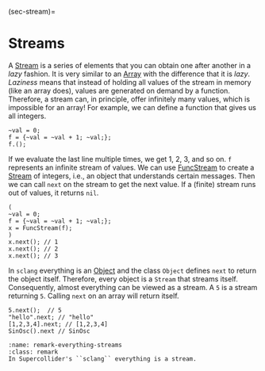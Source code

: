(sec-stream)=
# Streams

A [Stream](https://doc.sccode.org/Classes/Stream.html) is a series of elements that you can obtain one after another in a *lazy* fashion.
It is very similar to an [Array](https://doc.sccode.org/Classes/Array.html) with the difference that it is *lazy*.
*Laziness* means that instead of holding all values of the stream in memory (like an array does), values are generated on demand by a function.
Therefore, a stream can, in principle, offer infinitely many values, which is impossible for an array!
For example, we can define a function that gives us all integers.

```isc
~val = 0;
f = {~val = ~val + 1; ~val;};
f.();
```

If we evaluate the last line multiple times, we get 1, 2, 3, and so on.
``f`` represents an infinite stream of values.
We can use [FuncStream](https://doc.sccode.org/Classes/FuncStream.html) to create a [Stream](https://doc.sccode.org/Classes/Stream.html) of integers, i.e., an object that understands certain messages.
Then we can call ``next`` on the stream to get the next value.
If a (finite) stream runs out of values, it returns ``nil``.

```isc
(
~val = 0;
f = {~val = ~val + 1; ~val;};
x = FuncStream(f);
)
x.next(); // 1
x.next(); // 2
x.next(); // 3
```

In ``sclang`` everything is an [Object](https://doc.sccode.org/Classes/Object.html) and the class ``Object`` defines ``next`` to return the object itself.
Therefore, every object is a ``Stream`` that streams itself.
Consequently, almost everything can be viewed as a stream.
A ``5`` is a stream returning ``5``.
Calling ``next`` on an array will return itself.

```isc
5.next();  // 5
"hello".next; // "hello"
[1,2,3,4].next; // [1,2,3,4]
SinOsc().next // SinOsc
```

```{admonition} Everything is a Stream
:name: remark-everything-streams
:class: remark
In Supercollider's ``sclang`` everything is a stream.
```